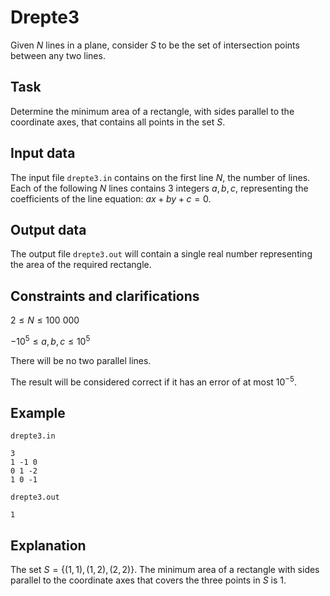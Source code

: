 # Drepte3

Given $N$ lines in a plane, consider $S$ to be the set of intersection points between any two lines.

## Task

Determine the minimum area of a rectangle, with sides parallel to the coordinate axes, that contains all points in the set $S$.

## Input data

The input file `drepte3.in` contains on the first line $N$, the number of lines. Each of the following $N$ lines contains 3 integers $a, b, c$, representing the coefficients of the line equation: $ax + by + c = 0$.

## Output data

The output file `drepte3.out` will contain a single real number representing the area of the required rectangle.

## Constraints and clarifications

$2 \leq N \leq 100\ 000$

$-10^5 \leq a, b, c \leq 10^5$

There will be no two parallel lines.

The result will be considered correct if it has an error of at most $10^{-5}$.

## Example

`drepte3.in`
```
3
1 -1 0
0 1 -2
1 0 -1
```

`drepte3.out`
```
1
```

## Explanation

The set $S = \{(1, 1), (1, 2), (2, 2)\}$. The minimum area of a rectangle with sides parallel to the coordinate axes that covers the three points in $S$ is $1$.